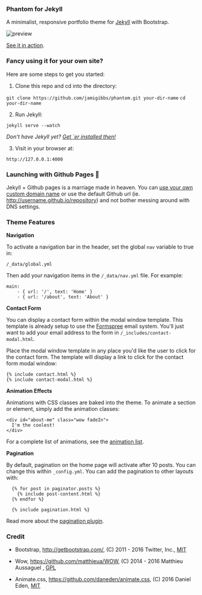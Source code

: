 ### Phantom for Jekyll

A minimalist, responsive portfolio theme for [Jekyll](http://jekyllrb.com/) with Bootstrap.

![preview](preview.jpg)

[See it in action](http://jamigibbs.github.io/phantom/).

### Fancy using it for your own site?

Here are some steps to get you started:

1. Clone this repo and cd into the directory:

  `git clone https://github.com/jamigibbs/phantom.git your-dir-name`
  `cd your-dir-name`

2. Run Jekyll:

  `jekyll serve --watch`

  _Don't have Jekyll yet? [Get `er installed then!](http://jekyllrb.com/docs/installation/)_

3. Visit in your browser at:

  `http://127.0.0.1:4000`

### Launching with Github Pages :rocket:

Jekyll + Github pages is a marriage made in heaven. You can [use your own custom domain name](https://help.github.com/articles/setting-up-a-custom-domain-with-github-pages/) or use the default Github url (ie. http://username.github.io/repository) and not bother messing around with DNS settings.

### Theme Features

**Navigation**

To activate a navigation bar in the header, set the global `nav` variable to true in:

`/_data/global.yml`

Then add your navigation items in the `/_data/nav.yml` file. For example:

```
main:
    - { url: '/', text: 'Home' }
    - { url: '/about', text: 'About' }
```

**Contact Form**

You can display a contact form within the modal window template. This template is already setup to use the [Formspree](https://formspree.io) email system. You'll just want to add your email address to the form in `/_includes/contact-modal.html`.

Place the modal window template in any place you'd like the user to click for the contact form.
The template will display a link to click for the contact form modal window:

```
{% include contact.html %}
{% include contact-modal.html %}
```

**Animation Effects**

Animations with CSS classes are baked into the theme. To animate a section or element, simply add the animation classes:

```
<div id="about-me" class="wow fadeIn">
  I'm the coolest!
</div>
```

For a complete list of animations, see the [animation list](http://daneden.github.io/animate.css/).

**Pagination**

By default, pagination on the home page will activate after 10 posts. You can change this within `_config.yml`. You can add the pagination to other layouts with:

```
  {% for post in paginator.posts %}
    {% include post-content.html %}
  {% endfor %}

  {% include pagination.html %}
```

Read more about the [pagination plugin](http://jekyllrb.com/docs/pagination/).

### Credit

* Bootstrap, http://getbootstrap.com/, (C) 2011 - 2016 Twitter, Inc., [MIT](https://github.com/twbs/bootstrap/blob/master/LICENSE)

* Wow, https://github.com/matthieua/WOW, (C) 2014 - 2016 Matthieu Aussaguel
, [GPL](https://github.com/matthieua/WOW#open-source-license)

* Animate.css, https://github.com/daneden/animate.css, (C) 2016 Daniel Eden, [MIT](https://github.com/daneden/animate.css/blob/master/LICENSE)